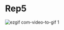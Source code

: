 Rep5
===

![ezgif com-video-to-gif 1](https://cloud.githubusercontent.com/assets/5523773/18607714/1b5e1934-7d10-11e6-89d7-cc7c85ceeccf.gif)
